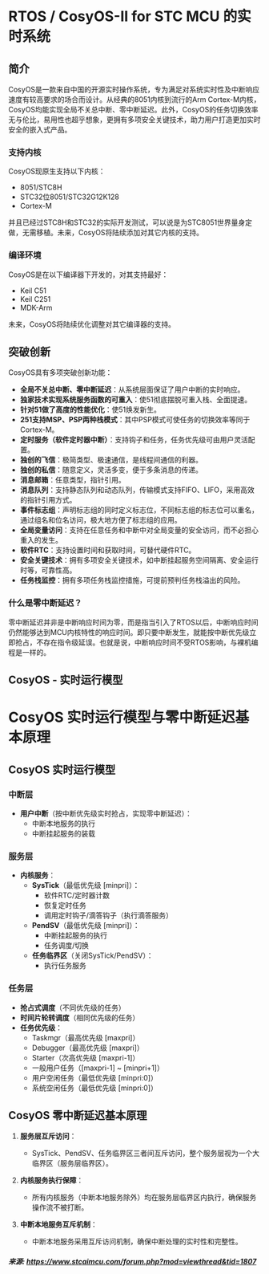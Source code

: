 # RTOS / CosyOS-II for STC MCU 的实时系统  
  
## 简介  
  
CosyOS是一款来自中国的开源实时操作系统，专为满足对系统实时性及中断响应速度有较高要求的场合而设计。从经典的8051内核到流行的Arm Cortex-M内核，CosyOS均能实现全局不关总中断、零中断延迟。此外，CosyOS的任务切换效率无与伦比，易用性也超乎想象，更拥有多项安全关键技术，助力用户打造更加实时安全的嵌入式产品。  
  
### 支持内核  
  
CosyOS现原生支持以下内核：  
- 8051/STC8H  
- STC32位8051/STC32G12K128  
- Cortex-M  
  
并且已经过STC8H和STC32的实际开发测试，可以说是为STC8051世界量身定做，无需移植。未来，CosyOS将陆续添加对其它内核的支持。  
  
### 编译环境  
  
CosyOS是在以下编译器下开发的，对其支持最好：  
- Keil C51  
- Keil C251  
- MDK-Arm  
  
未来，CosyOS将陆续优化调整对其它编译器的支持。  
  
## 突破创新  
  
CosyOS具有多项突破创新功能：  
  
- **全局不关总中断、零中断延迟**：从系统层面保证了用户中断的实时响应。  
- **独家技术实现系统服务函数的可重入**：使51彻底摆脱可重入栈、全面提速。  
- **针对51做了高度的性能优化**：使51焕发新生。  
- **251支持MSP、PSP两种栈模式**：其中PSP模式可使任务的切换效率等同于Cortex-M。  
- **定时服务（软件定时器中断）**：支持钩子和任务，任务优先级可由用户灵活配置。  
- **独创的飞信**：极简类型、极速通信，是线程间通信的利器。  
- **独创的私信**：随意定义，灵活多变，便于多条消息的传递。  
- **消息邮箱**：任意类型，指针引用。  
- **消息队列**：支持静态队列和动态队列，传输模式支持FIFO、LIFO，采用高效的指针引用方式。  
- **事件标志组**：声明标志组的同时定义标志位，不同标志组的标志位可以重名，通过组名和位名访问，极大地方便了标志组的应用。  
- **全局变量访问**：支持在任意任务和中断中对全局变量的安全访问，而不必担心重入的发生。  
- **软件RTC**：支持设置时间和获取时间，可替代硬件RTC。  
- **安全关键技术**：拥有多项安全关键技术，如中断挂起服务空间隔离、安全运行时等，可靠性高。  
- **任务栈监控**：拥有多项任务栈监控措施，可提前预判任务栈溢出的风险。  
  
### 什么是零中断延迟？  
  
零中断延迟并非是中断响应时间为零，而是指当引入了RTOS以后，中断响应时间仍然能够达到MCU内核特性的响应时间。即只要中断发生，就能按中断优先级立即抢占，不存在指令级延误。也就是说，中断响应时间不受RTOS影响，与裸机编程是一样的。  
  
## CosyOS - 实时运行模型

# CosyOS 实时运行模型与零中断延迟基本原理  
  
## CosyOS 实时运行模型  
  
### 中断层  
  
- **用户中断**（按中断优先级实时抢占，实现零中断延迟）：  
  - 中断本地服务的执行  
  - 中断挂起服务的装载  
  
### 服务层  
  
- **内核服务**：  
  - **SysTick**（最低优先级 [minpri]）：  
    - 软件RTC/定时器计数  
    - 恢复定时任务  
    - 调用定时钩子/滴答钩子（执行滴答服务）  
  - **PendSV**（最低优先级 [minpri]）：  
    - 中断挂起服务的执行  
    - 任务调度/切换  
  - **任务临界区**（关闭SysTick/PendSV）：  
    - 执行任务服务  
  
### 任务层  
  
- **抢占式调度**（不同优先级的任务）  
- **时间片轮转调度**（相同优先级的任务）  
- **任务优先级**：  
  - Taskmgr（最高优先级 [maxpri]）  
  - Debugger（最高优先级 [maxpri]）  
  - Starter（次高优先级 [maxpri-1]）  
  - 一般用户任务（[maxpri-1] ~ [minpri+1]）  
  - 用户空闲任务（最低优先级 [minpri:0]）  
  - 系统空闲任务（最低优先级 [minpri:0]）  
  
## CosyOS 零中断延迟基本原理  
  
1. **服务层互斥访问**：  
   - SysTick、PendSV、任务临界区三者间互斥访问，整个服务层视为一个大临界区（服务层临界区）。  
  
2. **内核服务执行保障**：  
   - 所有内核服务（中断本地服务除外）均在服务层临界区内执行，确保服务操作流不被打断。  
  
3. **中断本地服务互斥机制**：  
   - 中断本地服务采用互斥访问机制，确保中断处理的实时性和完整性。

##### 来源: https://www.stcaimcu.com/forum.php?mod=viewthread&tid=1807
